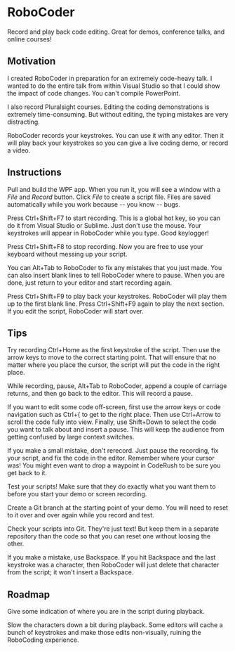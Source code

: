 # RoboCoder

Record and play back code editing. Great for demos, conference talks, and online courses!

## Motivation

I created RoboCoder in preparation for an extremely code-heavy talk. I wanted to do the entire talk from within Visual Studio so that I could show the impact of code changes. You can't compile PowerPoint.

I also record Pluralsight courses. Editing the coding demonstrations is extremely time-consuming. But without editing, the typing mistakes are very distracting.

RoboCoder records your keystrokes. You can use it with any editor. Then it will play back your keystrokes so you can give a live coding demo, or record a video. 

## Instructions

Pull and build the WPF app. When you run it, you will see a window with a *File* and *Record* button. Click *File* to create a script file. Files are saved automatically while you work because -- you know -- bugs.

Press Ctrl+Shift+F7 to start recording. This is a global hot key, so you can do it from Visual Studio or Sublime. Just don't use the mouse. Your keystrokes will appear in RoboCoder while you type. Good keylogger!

Press Ctrl+Shift+F8 to stop recording. Now you are free to use your keyboard without messing up your script.

You can Alt+Tab to RoboCoder to fix any mistakes that you just made. You can also insert blank lines to tell RoboCoder where to pause. When you are done, just return to your editor and start recording again.

Press Ctrl+Shift+F9 to play back your keystrokes. RoboCoder will play them up to the first blank line. Press Ctrl+Shift+F9 again to play the next section. If you edit the script, RoboCoder will start over.

## Tips

Try recording Ctrl+Home as the first keystroke of the script. Then use the arrow keys to move to the correct starting point. That will ensure that no matter where you place the cursor, the script will put the code in the right place.

While recording, pause, Alt+Tab to RoboCoder, append a couple of carriage returns, and then go back to the editor. This will record a pause.

If you want to edit some code off-screen, first use the arrow keys or code navigation such as Ctrl+{ to get to the right place. Then use Ctrl+Arrow to scroll the code fully into view. Finally, use Shift+Down to select the code you want to talk about and insert a pause. This will keep the audience from getting confused by large context switches.

If you make a small mistake, don't rerecord. Just pause the recording, fix your script, and fix the code in the editor. Remember where your cursor was! You might even want to drop a waypoint in CodeRush to be sure you get back to it.

Test your scripts! Make sure that they do exactly what you want them to before you start your demo or screen recording.

Create a Git branch at the starting point of your demo. You will need to reset to it over and over again while you record and test.

Check your scripts into Git. They're just text! But keep them in a separate repository than the code so that you can reset one without loosing the other.

If you make a mistake, use Backspace. If you hit Backspace and the last keystroke was a character, then RoboCoder will just delete that character from the script; it won't insert a Backspace.

## Roadmap

Give some indication of where you are in the script during playback.

Slow the characters down a bit during playback. Some editors will cache a bunch of keystrokes and make those edits non-visually, ruining the RoboCoding experience.